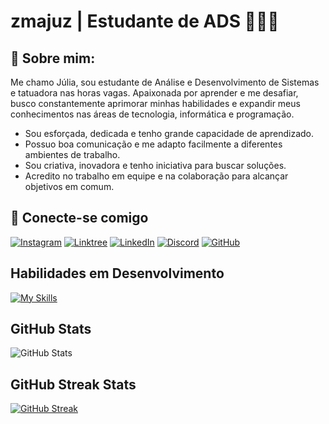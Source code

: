 # zmajuz | Estudante de ADS 👩🏻‍💻

## 🔹 Sobre mim:
Me chamo Júlia, sou estudante de Análise e Desenvolvimento de Sistemas e tatuadora nas horas vagas. Apaixonada por aprender e me desafiar, busco constantemente aprimorar minhas habilidades e expandir meus conhecimentos nas áreas de tecnologia, informática e programação.

* Sou esforçada, dedicada e tenho grande capacidade de aprendizado.
* Possuo boa comunicação e me adapto facilmente a diferentes ambientes de trabalho.
* Sou criativa, inovadora e tenho iniciativa para buscar soluções.
* Acredito no trabalho em equipe e na colaboração para alcançar objetivos em comum.


## 🔗 Conecte-se comigo
[![Instagram](https://img.shields.io/badge/-Instagram-%23E4405F?style=for-the-badge&logo=instagram&logoColor=white)](https://www.instagram.com/zmajuz/)
[![Linktree](https://img.shields.io/badge/linktree-39E09B?style=for-the-badge&logo=linktree&logoColor=white)](https://linktr.ee/majutattoo) [![LinkedIn](https://img.shields.io/badge/LinkedIn-0077B5?style=for-the-badge&logo=linkedin&logoColor=white)](https://www.linkedin.com/in/julia-cabral-silva-8176782a1/) [![Discord](https://img.shields.io/badge/Discord-7289DA?style=for-the-badge&logo=discord&logoColor=white)](https://discord.com/channels/@zmajuz/) [![GitHub](https://img.shields.io/badge/GitHub-100000?style=for-the-badge&logo=github&logoColor=white)](https://github.com/zmajuz)

## Habilidades em Desenvolvimento
[![My Skills](https://skillicons.dev/icons?i=eclipse,github,html,idea,java,py,ruby,spring,vscode&perline=3)](https://skillicons.dev)

## GitHub Stats

![GitHub Stats](https://github-readme-stats.vercel.app/api?username=zmajuz&theme=transparent&bg_color=000&border_color=30A3DC&show_icons=true&icon_color=FF1493&title_color=FF1493&text_color=FFF)

## GitHub Streak Stats

[![GitHub Streak](https://streak-stats.demolab.com/?user=zmajuz&theme=bear&background=000&border=30A3DC&dates=FF1493)](https://git.io/streak-stats)
